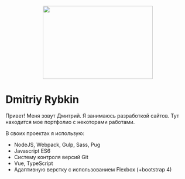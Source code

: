 <p align="center">
  <a href="https://rybkins.art">
    <img width="300" height="200" src="https://rybkins.art/img/rybkin.svg">
  </a>
</p>


# Dmitriy Rybkin
Привет! Меня зовут Дмитрий. Я занимаюсь разработкой сайтов. Тут находится мое портфолио с некоторами работами.

В своих проектах я использую:
* NodeJS, Webpack, Gulp, Sass, Pug
* Javascript ES6
* Систему контроля версий Git
* Vue, TypeScript
* Адаптивную верстку с использованием Flexbox (+bootstrap 4)

